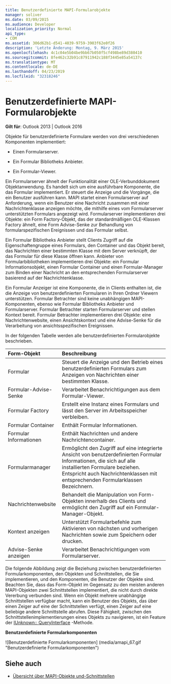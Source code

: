 ```yaml
---
title: Benutzerdefinierte MAPI-Formularobjekte
manager: soliver
ms.date: 03/09/2015
ms.audience: Developer
localization_priority: Normal
api_type:
- COM
ms.assetid: 306d62b1-d541-4039-9759-3903f62e0f26
description: 'Letzte Änderung: Montag, 9. März 2015'
ms.openlocfilehash: 4c1c04e5b04be9bb67b050f5cf498be89d380410
ms.sourcegitcommit: 8fe462c32b91c87911942c188f3445e85a54137c
ms.translationtype: MT
ms.contentlocale: de-DE
ms.lasthandoff: 04/23/2019
ms.locfileid: "32318246"
---
```

# <a name="mapi-custom-form-objects"></a>Benutzerdefinierte MAPI-Formularobjekte
  
**Gilt für**: Outlook 2013 | Outlook 2016 
  
Objekte für benutzerdefinierte Formulare werden von drei verschiedenen Komponenten implementiert:
  
- Einen Formularserver.
    
- Ein Formular Bibliotheks Anbieter.
    
- Ein Formular-Viewer.
    
Ein Formularserver ähnelt der Funktionalität einer OLE-Verbunddokument Objektanwendung. Es handelt sich um eine ausführbare Komponente, die das Formular implementiert. Er steuert die Anzeige und die Vorgänge, die ein Benutzer ausführen kann. MAPI startet einen Formularserver auf Anforderung, wenn ein Benutzer eine Nachricht zusammen mit einer Nachrichtenklasse anzeigen möchte, die mithilfe eines vom Formularserver unterstützten Formulars angezeigt wird. Formularserver implementieren drei Objekte: ein Form Factory-Objekt, das der standardmäßigen OLE-Klassen Factory ähnelt, eine Form Advise-Senke zur Behandlung von formularspezifischen Ereignissen und das Formular selbst. 
  
Ein Formular Bibliotheks Anbieter stellt Clients Zugriff auf die Eigenschaftengruppe eines Formulars, den Container und das Objekt bereit, das Nachrichten einer bestimmten Klasse mit dem Server verknüpft, der das Formular für diese Klasse öffnen kann. Anbieter von Formularbibliotheken implementieren drei Objekte: ein Formular Informationsobjekt, einen Formular Container und einen Formular-Manager zum Binden einer Nachricht an den entsprechenden Formularserver basierend auf der Nachrichtenklasse.
  
Ein Formular Anzeiger ist eine Komponente, die in Clients enthalten ist, die die Anzeige von benutzerdefinierten Formularen in Ihren Ordner Viewern unterstützen. Formular Betrachter sind keine unabhängigen MAPI-Komponenten, ebenso wie Formular Bibliotheks Anbieter und Formularserver. Formular Betrachter starten Formularserver und stellen Kontext bereit. Formular Betrachter implementieren drei Objekte: eine Nachrichtenwebsite, einen Ansichtskontext und eine Advise-Senke für die Verarbeitung von ansichtsspezifischen Ereignissen.
  
In der folgenden Tabelle werden alle benutzerdefinierten Formularobjekte beschrieben. 
  
|**Form-Objekt**|**Beschreibung**|
|:-----|:-----|
|Formular  <br/> |Steuert die Anzeige und den Betrieb eines benutzerdefinierten Formulars zum Anzeigen von Nachrichten einer bestimmten Klasse.  <br/> |
|Formular-Advise-Senke  <br/> |Verarbeitet Benachrichtigungen aus dem Formular-Viewer.  <br/> |
|Formular Factory  <br/> |Erstellt eine Instanz eines Formulars und lässt den Server im Arbeitsspeicher verbleiben.  <br/> |
|Formular Container  <br/> |Enthält Formular Informationen.  <br/> |
|Formular Informationen  <br/> |Enthält Nachrichten und andere Nachrichtencontainer.  <br/> |
|Formularmanager  <br/> |Ermöglicht den Zugriff auf eine integrierte Ansicht von benutzerdefinierten Formular Informationen, die sich auf alle installierten Formulare beziehen. Entspricht auch Nachrichtenklassen mit entsprechenden Formularklassen Bezeichnern.  <br/> |
|Nachrichtenwebsite  <br/> |Behandelt die Manipulation von Form-Objekten innerhalb des Clients und ermöglicht den Zugriff auf ein Formular-Manager-Objekt.  <br/> |
|Kontext anzeigen  <br/> |Unterstützt Formularbefehle zum Aktivieren von nächsten und vorherigen Nachrichten sowie zum Speichern oder drucken.  <br/> |
|Advise-Senke anzeigen  <br/> |Verarbeitet Benachrichtigungen vom Formularserver.  <br/> |
   
Die folgende Abbildung zeigt die Beziehung zwischen benutzerdefinierten Formularkomponenten, den Objekten und Schnittstellen, die Sie implementieren, und den Komponenten, die Benutzer der Objekte sind. Beachten Sie, dass das Form-Objekt im Gegensatz zu den meisten anderen MAPI-Objekten zwei Schnittstellen implementiert, die nicht durch direkte Vererbung verbunden sind. Wenn ein Objekt mehrere unabhängige Schnittstellen verfügbar macht, kann ein Benutzer des Objekts, das über einen Zeiger auf eine der Schnittstellen verfügt, einen Zeiger auf eine beliebige andere Schnittstelle abrufen. Diese Fähigkeit, zwischen den Schnittstellenimplementierungen eines Objekts zu navigieren, ist ein Feature der [IUnknown:: QueryInterface](https://msdn.microsoft.com/library/54d5ff80-18db-43f2-b636-f93ac053146d%28Office.15%29.aspx) -Methode. 
  
**Benutzerdefinierte Formularkomponenten**
  
![Benutzerdefinierte Formularkomponenten] (media/amapi_67.gif "Benutzerdefinierte Formularkomponenten")
  
## <a name="see-also"></a>Siehe auch

- [Übersicht über MAPI-Objekte und-Schnittstellen](mapi-object-and-interface-overview.md)

